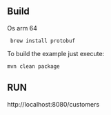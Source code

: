 
## Build
Os arm 64 
```
 brew install protobuf
```
To build the example just execute:
```
mvn clean package
```

## RUN
http://localhost:8080/customers